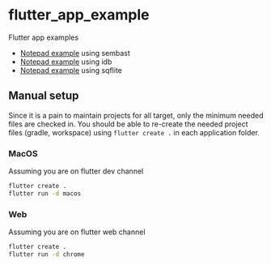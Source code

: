 # flutter_app_example

Flutter app examples

* [Notepad example](notepad_sembast/README.md) using sembast
* [Notepad example](notepad/README.md) using idb
* [Notepad example](notepad_sqflite/README.md) using sqflite

## Manual setup

Since it is a pain to maintain projects for all target, only the minimum needed files
are checked in. You should be able to re-create the needed project files (gradle, workspace) using `flutter create .`
in each application folder.

### MacOS

Assuming you are on flutter dev channel

```bash
flutter create .
flutter run -d macos
```

### Web

Assuming you are on flutter web channel

```bash
flutter create .
flutter run -d chrome
```
